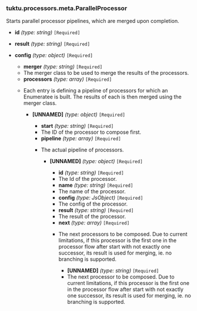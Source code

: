 ### tuktu.processors.meta.ParallelProcessor
Starts parallel processor pipelines, which are merged upon completion.

  * **id** *(type: string)* `[Required]`

  * **result** *(type: string)* `[Required]`

  * **config** *(type: object)* `[Required]`

    * **merger** *(type: string)* `[Required]`
    - The merger class to be used to merge the results of the processors.

    * **processors** *(type: array)* `[Required]`
    - Each entry is defining a pipeline of processors for which an Enumeratee is built. The results of each is then merged using the merger class.

      * **[UNNAMED]** *(type: object)* `[Required]`

        * **start** *(type: string)* `[Required]`
        - The ID of the processor to compose first.

        * **pipeline** *(type: array)* `[Required]`
        - The actual pipeline of processors.

          * **[UNNAMED]** *(type: object)* `[Required]`

            * **id** *(type: string)* `[Required]`
            - The Id of the processor.

            * **name** *(type: string)* `[Required]`
            - The name of the processor.

            * **config** *(type: JsObject)* `[Required]`
            - The config of the processor.

            * **result** *(type: string)* `[Required]`
            - The result of the processor.

            * **next** *(type: array)* `[Required]`
            - The next processors to be composed. Due to current limitations, if this processor is the first one in the processor flow after start with not exactly one successor, its result is used for merging, ie. no branching is supported.

              * **[UNNAMED]** *(type: string)* `[Required]`
              - The next processor to be composed. Due to current limitations, if this processor is the first one in the processor flow after start with not exactly one successor, its result is used for merging, ie. no branching is supported.

